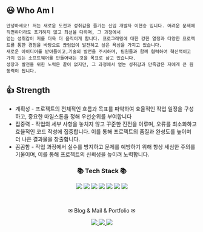 
<p align="center">

##  😃 Who Am I
    안녕하세요! 저는 새로운 도전과 성취감을 즐기는 신입 개발자 이현승 입니다. 어려운 문제에 직면하더라도 포기하지 않고 최선을 다하며, 그 과정에서 
    얻는 성취감이 저를 더욱 더 움직이게 합니다. 프로그래밍에 대한 강한 열정과 다양한 프로젝트를 통한 경험을 바탕으로 끊임없이 발전하고 싶은 욕심을 가지고 있습니다.
    새로운 아이디어를 받아들이고,기술의 발전을 주시하며, 팀원들과 함께 협력하여 혁신적이고 가치 있는 소프트웨어를 만들어내는 것을 목표로 삼고 있습니다. 		
    성장과 발전을 위한 노력은 끝이 없지만, 그 과정에서 얻는 성취감과 만족감은 저에게 큰 원동력이 됩니다.





    
## 👍 Strength

* 계획성 - 프로젝트의 전체적인 흐름과 목표를 파악하여 효율적인 작업 일정을 구성하고, 중요한 마일스톤을 정해 우선순위를 부여합니다
* 집중력 - 작업의 세부 사항을 놓치지 않고 꾸준한 진전을 이루며, 오류를 최소화하고 효율적인 코드 작성에 집중합니다. 이를 통해 프로젝트의 품질과 완성도를 높이며 더 나은 결과물을 창출합니다.
* 꼼꼼함 - 작업 과정에서 실수를 방지하고 문제를 예방하기 위해 항상 세심한 주의를 기울이며, 이를 통해 프로젝트의 신뢰성을 높이려 노력합니다.


<div align=center>
	<h3>📚 Tech Stack 📚</h3>
</div>
<p align="center" display="inline-block">
 <img src="https://img.shields.io/badge/JAVA-007396?style=for-the-badge&logo=Java&logoColor=white">&nbsp;<img src="https://img.shields.io/badge/Spring-6DB33F?style=for-the-badge&logo=Spring&logoColor=white">
<img src="https://img.shields.io/badge/JPA-green?style=for-the-badge&logo=JPA&logoColor=white">
<img src="https://img.shields.io/badge/mysql-4479A1?style=for-the-badge&logo=mysql&logoColor=white">
<img src="https://img.shields.io/badge/git-181717?style=for-the-badge&logo=github&logoColor=white">
<img src="https://img.shields.io/badge/aws_EC2-FF9900?style=for-the-badge&logo=Amazon EC2&logoColor=white">
<img src="https://img.shields.io/badge/aws_RDS-527FFF?style=for-the-badge&logo=Amazon RDS&logoColor=white">


</p><br>
<div align=center>
	<p> ✉ Blog  & Mail & Portfolio ✉</p>
</div>
<div align=center>
	<a href="https://hyse16.github.io">
		<img src="https://img.shields.io/badge/Blog-FF9800?style=flat&logo=Blogger&logoColor=white" />
	</a>
	<a href="mailto:aa3324296@naver.com">
		<img src="https://img.shields.io/badge/Mail-30B980?style=flat&logo=Gmail&logoColor=white" />
	</a>
	<a href="https://sweet-beech-4bf.notion.site/2d2e4abe641540c99d64ef3c41cf12b2">
		<img src="https://img.shields.io/badge/Notion-0000?style=flat&logo=Notion&logoColor=white" />
	</a>

</div>




	
	

